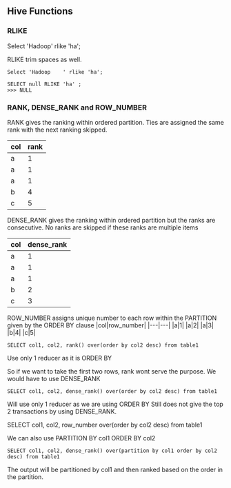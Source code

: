 ##  Hive Functions

### RLIKE

Select 'Hadoop' rlike 'ha';
 
RLIKE trim spaces as well. 

    Select 'Hadoop    ' rlike 'ha';
    
    SELECT null RLIKE 'ha' ; 
    >>> NULL 

### RANK, DENSE_RANK and ROW_NUMBER 

RANK gives the ranking within ordered partition. Ties are assigned the same rank with the next ranking skipped. 

|col|rank|
|---|---|
|a|1|
|a|1|
|a|1|
|b|4|
|c|5|

DENSE_RANK gives the ranking within ordered partition but the ranks are consecutive. No ranks are skipped if these ranks are multiple items 

|col|dense_rank|
|---|---|
|a|1|
|a|1|
|a|1|
|b|2|
|c|3|

ROW_NUMBER assigns unique number to each row within the PARTITION given by the ORDER BY clause
|col|row_number|
|---|---|
|a|1|
|a|2|
|a|3|
|b|4|
|c|5|


    SELECT col1, col2, rank() over(order by col2 desc) from table1

Use only 1 reducer as it is ORDER BY 

So if we want to take the first two rows, rank wont serve the purpose. We would have to use DENSE_RANK

    SELECT col1, col2, dense_rank() over(order by col2 desc) from table1

Will use only 1 reducer as we are using ORDER BY
Still does not give the top 2 transactions by using DENSE_RANK. 

 SELECT col1, col2, row_number over(order by col2 desc) from table1

We can also use PARTITION BY col1 ORDER BY col2

    SELECT col1, col2, dense_rank() over(partition by col1 order by col2 desc) from table1

The output will be partitioned by col1 and then ranked based on the order in the partition. 



